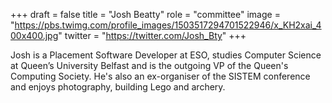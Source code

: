 +++
draft = false
title = "Josh Beatty"
role = "committee"
image = "https://pbs.twimg.com/profile_images/1503517294701522946/x_KH2xai_400x400.jpg"
twitter = "https://twitter.com/Josh_Bty"
+++

Josh is a Placement Software Developer at ESO, studies Computer Science at Queen’s University Belfast and is the outgoing VP of the Queen's Computing Society. He's also an ex-organiser of the SISTEM conference and enjoys photography, building Lego and archery.